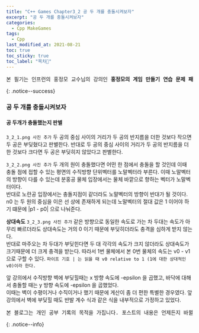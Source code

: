```yaml
---
title: "C++ Games Chapter3_2 공 두 개를 충돌시켜보자"
excerpt: "공 두 개를 충돌시켜보자"
categories:
  - Cpp MakeGames
tags:
  - Cpp
last_modified_at: 2021-08-21
toc: true
toc_sticky: true
toc_label: "목차👀"
---
```


<pre>본 필기는 인프런의 홍정모 교수님의 강의인 <b>홍정모의 게임 만들기 연습 문제 패키지</b> 를 듣고 작성합니다.</pre>{: .notice--success}

### 공 두 개를 충돌시켜보자

#### 공 두개가 충돌했는지 판별
`3_2_1.png 사진 추가`
두 공의 중심 사이의 거리가 두 공의 반지름을 더한 것보다 작으면 두 공은 부딪혔다고 판별한다.
반대로 두 공의 중심 사이의 거리가 두 공의 반지름을 더한 것보다 크다면 두 공은 부딪히지 않았다고 판별한다.

`3_2_2.png 사진 추가`
두 개의 원이 충돌했다면 어떤 한 점에서 충돌을 할 것인데 이때 충돌 점에 접할 수 있는 평면의 수직방향 단위벡터를 노말벡터라 부른다.
이때 노말벡터의 방향이 다를 수 있는데 분홍공 물체 입장에서는 물체 바깥으로 향하는 벡터가 노말벡터이다.     
반대로 노란공 입장에서는 충돌지점이 같더라도 노말벡터의 방향이 반대가 될 것이다.    
n0 는 두 원의 중심을 이은 선 상에 존재하게 되는데 노말벡터의 절대 값은 1 이어야 하기 떄문에 |p1 - p0| 으로 나눠준다.

**상대속도**
`3_2_3.png 사진 추가`
같은 방향으로 동일한 속도로 가는 차 두대는 속도가 아무리 빠르더라도 상대속도는 거의 0 이기 때문에 부딪히더라도 충격을 심하게 받지 않는다.    
반대로 마주오는 차 두대가 부딪힌다면 두 대 각각의 속도가 크지 않더라도 상대속도가 크기때문에 더 크게 충격을 받는다.
따라서 1번 물체에서 본 0번 물체의 속도는 v0 - v1 으로 구할 수 있다.
`파이프 기호 | 는 읽을 때 v0 relative to 1 (1에 대한 상대적인 v0)이라 한다.`

앞 강의에서 수직방향 벽에 부딪힐때는 x 방향 속도에 -epsilon 을 곱했고, 바닥에 대해서 충돌할 때는 y 방향 속도에 -epsilon 을 곱했었다.    
이때는 벽이 수평이거나 수직이거나 했기 때문에 게산이 좀 더 편한 특별한 경우였다.
앞 강의에서 벽에 부딪힐 때도 반발 계수 식과 같은 식을 내부적으로 가정하고 있었다.

<pre>본 블로그는 개인 공부 기록의 목적을 가집니다. 포스트의 내용은 언제든지 바뀔 수 있습니다.</pre>{: .notice--info}